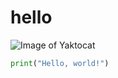 # hello
![Image of Yaktocat](https://octodex.github.com/images/yaktocat.png)

``` python
print("Hello, world!")
```
